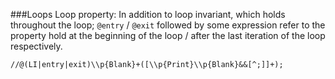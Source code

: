 
###Loops
Loop property: In addition to loop invariant, which holds throughout the loop; `@entry` / `@exit` followed by 
some expression refer to the property hold at the beginning of the loop / after the last iteration of the loop respectively. 

 `//@(LI|entry|exit)\\p{Blank}+([\\p{Print}\\p{Blank}&&[^;]]+);`
 
